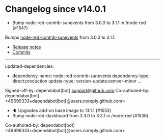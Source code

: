 # Changelog since v14.0.1
- Bump node-red-contrib-sunevents from 3.0.3 to 3.1.1 in /node-red (#1547)

Bumps [node-red-contrib-sunevents](https://github.com/freakent/node-red-contrib-sunevents) from 3.0.3 to 3.1.1.
- [Release notes](https://github.com/freakent/node-red-contrib-sunevents/releases)
- [Commits](https://github.com/freakent/node-red-contrib-sunevents/commits)

---
updated-dependencies:
- dependency-name: node-red-contrib-sunevents
  dependency-type: direct:production
  update-type: version-update:semver-minor
...

Signed-off-by: dependabot[bot] <support@github.com>
Co-authored-by: dependabot[bot] <49699333+dependabot[bot]@users.noreply.github.com> 
- ⬆️ Upgrades add-on base image to 13.1.1 (#1553) 
- Bump node-red-dashboard from 3.3.0 to 3.3.1 in /node-red (#1536)

Co-authored-by: dependabot[bot] <49699333+dependabot[bot]@users.noreply.github.com> 
